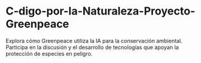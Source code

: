 # C-digo-por-la-Naturaleza-Proyecto-Greenpeace
Explora cómo Greenpeace utiliza la IA para la conservación ambiental. Participa en la discusión y el desarrollo de tecnologías que apoyan la protección de especies en peligro.

